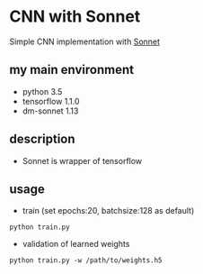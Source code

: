 # CNN with Sonnet
Simple CNN implementation with [Sonnet](https://github.com/deepmind/sonnet)

## my main environment
- python 3.5
- tensorflow 1.1.0
- dm-sonnet 1.13

## description

- Sonnet is wrapper of tensorflow

## usage
- train (set epochs:20, batchsize:128 as default)

```
python train.py
```

- validation of learned weights

```
python train.py -w /path/to/weights.h5
```
